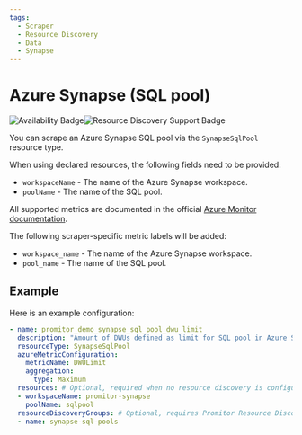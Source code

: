 ```yaml
---
tags:
  - Scraper
  - Resource Discovery
  - Data
  - Synapse
---
```


# Azure Synapse (SQL pool)

![Availability Badge](https://img.shields.io/badge/Available%20Starting-v2.1-green.svg)![Resource Discovery Support Badge](https://img.shields.io/badge/Support%20for%20Resource%20Discovery-Yes-green.svg)

You can scrape an Azure Synapse SQL pool via the `SynapseSqlPool` resource type.

When using declared resources, the following fields need to be provided:

- `workspaceName` - The name of the Azure Synapse workspace.
- `poolName` - The name of the SQL pool.

All supported metrics are documented in the official [Azure Monitor documentation](https://docs.microsoft.com/en-us/azure/azure-monitor/platform/metrics-supported#microsoftsynapseworkspacessqlpools).

The following scraper-specific metric labels will be added:

- `workspace_name` - The name of the Azure Synapse workspace.
- `pool_name` - The name of the SQL pool.

## Example

Here is an example configuration:

```yaml
- name: promitor_demo_synapse_sql_pool_dwu_limit
  description: "Amount of DWUs defined as limit for SQL pool in Azure Synapse"
  resourceType: SynapseSqlPool
  azureMetricConfiguration:
    metricName: DWULimit
    aggregation:
      type: Maximum
  resources: # Optional, required when no resource discovery is configured
  - workspaceName: promitor-synapse
    poolName: sqlpool
  resourceDiscoveryGroups: # Optional, requires Promitor Resource Discovery agent (https://promitor.io/concepts/how-it-works#using-resource-discovery)
  - name: synapse-sql-pools
```

